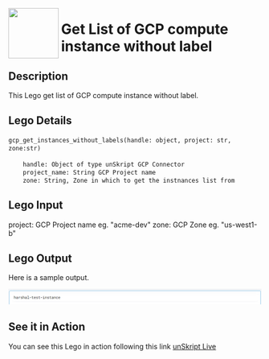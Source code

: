 [<img align="left" src="https://unskript.com/assets/favicon.png" width="100" height="100" style="padding-right: 5px">](https://unskript.com/assets/favicon.png) 
<h1>Get List of GCP compute instance without label</h1>

## Description
This Lego get list of GCP compute instance without label.

## Lego Details

    gcp_get_instances_without_labels(handle: object, project: str, zone:str)

        handle: Object of type unSkript GCP Connector
        project_name: String GCP Project name
        zone: String, Zone in which to get the instnances list from


## Lego Input
 project:  GCP Project name eg. "acme-dev"
 zone: GCP Zone eg. "us-west1-b"

## Lego Output
Here is a sample output.

<img src="./1.png">



## See it in Action

You can see this Lego in action following this link [unSkript Live](https://us.app.unskript.io)
